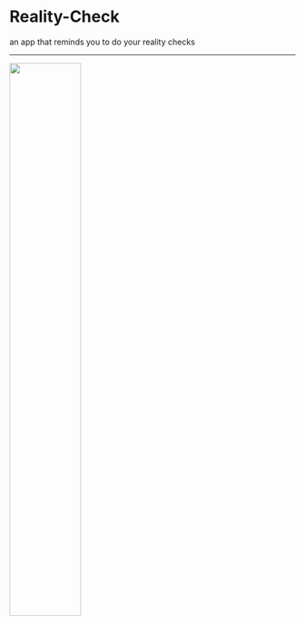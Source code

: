 # Reality-Check
an app that reminds you to do your reality checks
<hr>
<img src="reality-check-demo.gif" width="50%" height="50%"/>
